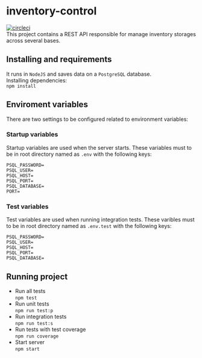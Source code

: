 # inventory-control
[![circleci](https://circleci.com/gh/seitin/inventory-control.svg?style=svg)](https://circleci.com/gh/circleci/circleci-docs)  
This project contains a REST API responsible for manage inventory storages across several bases.  

## Installing and requirements
It runs in `NodeJS` and saves data on a `PostgreSQL` database.  
Installing dependencies:  
`npm install`

## Enviroment variables
There are two settings to be configured related to environment variables:

### Startup variables
Startup variables are used when the server starts.
These variables must to be in root directory named as `.env` with the following keys:
```
PSQL_PASSWORD=
PSQL_USER=
PSQL_HOST=
PSQL_PORT=
PSQL_DATABASE=
PORT=
```

### Test variables
Test variables are used when running integration tests.
These varibles must to be in root directory named as `.env.test` with the following keys:
```
PSQL_PASSWORD=
PSQL_USER=
PSQL_HOST=
PSQL_PORT=
PSQL_DATABASE=
```

## Running project

- Run all tests  
  `npm test`
- Run unit tests  
  `npm run test:p`
- Run integration tests  
  `npm run test:s`  
- Run tests with test coverage  
  `npm run coverage`
- Start server  
  `npm start`
